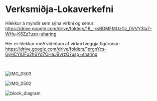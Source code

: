 # Verksmiðja-Lokaverkefni
Hlekkur á myndir sem sýna virkni og senur: https://drive.google.com/drive/folders/1B_-ksBDMFMUzGz_0VVY3Ia7-WHu-K6Zz?usp=sharing

Hér er hlekkur með vídeóum af virkni tveggja fígúrunar: 
https://drive.google.com/drive/folders/1prgnYcs-6yHCYiUFu2h6Yd7OHaJBvrzQ?usp=sharing

<br>

![IMG_0503](https://github.com/AdolfSnipler/Verksmi-ja-Lokaverkefni/assets/111883171/c488d58f-70bd-4444-8a59-1fc13f024569)


![IMG_0502](https://github.com/AdolfSnipler/Verksmi-ja-Lokaverkefni/assets/111883171/fe0fb9b9-65cc-4c8f-83f3-cd2c029599f6)


![block_diagram](https://github.com/AdolfSnipler/Verksmi-ja-Lokaverkefni/assets/111883171/cc34aef7-fddf-4d89-a78e-8e610385f5ec)
